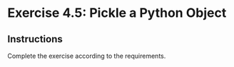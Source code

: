 # Exercise 4.5: Pickle a Python Object

## Instructions

Complete the exercise according to the requirements.

